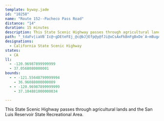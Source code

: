 ```yaml
---
template: byway.jade
id: "10258"
name: "Route 152--Pacheco Pass Road"
distance: "14"
duration: 15 minutes
description: This State Scenic Highway passes through agricultural lands and the San Luis Reservoir State Recreational Area.
path: "_tdaFv|iaVB`Ic@~gDEteFEj_@c@bJ}Efp@y@fJi@xCsAxFkBnFgBxDe`A~mBugA~{Bs@|Bc@dC}Cx^wN~z@mAvD{OfZcAdByBrCya@bWgLxDyP~EiBfAaCxBkAnBmDvHgHnQi@tCOpB?zCTdDl@|CdBpGfj@foB|@`CnAvB~AfBbj@tc@fBpBpApBlAfCvArDrAzG^fDNdEE|FwBva@?fFl@lHlLnp@PdE]zb@^rEb@xB~@xChBfD~@dArQhQpJzJp@v@p@`Bt@rBr@rDTxHH|SThFl@`Dt@bCfBrDnEfEba@zN`Bz@pCjChBtCbApDZnBtKhu@lBfLlk@n~AfHtPdKvRrAxCt@rC^~B|AdOb@vB`AlDbAdCxBfD`JfLxBtB|AdAnPnKbBpB~AzDb@~BH~@FtAAdCIxAiCfSUzDJ`DxAlLDrAExCOxAyE|Rm@xDoApRs@bMHjFXfDd@pCt@zCv@rBhFrJxBfDzCxCnQtKvFzDxArBd@bA~@hCv@dFDlBEdCgAbOE`EHfBfGpk@`AhGxIx_@rBrL`BzMvGtWx@rB`@t@rCjDbMtJxA~@zCrAfE~@vIl@rCd@dDpAbD`Cd[fc@vWn]~@`BnA~Cv@nCh@pCj@hFXdErAbLh@|F~ApLtOn{@n@tBlPje@hCnF|AjC~ArBxAfB|F~FnUdU`B|BbGhKlC~DtChDtSzOxQdMjDrAfDn@rBTlFCvDs@jPaF~M{HxAs@fEw@zBM|CJ~`@tG`Fx@jCt@|BbAhB`B|AvCnAtDpDlMlGvVlAlDhH~OhAvBv@lA|EpGx@tA^rA`@p@\\nAZdBVvC@zDKlC}@zG_@fBiBrF_B~C}A`Cg^xa@mC|DiA`C{I|ViAjEcC|OiE|Qc@rCK~BDzBxBnQNjDIzDUpBu@lD{AlD{AtBmBhB_B`AkGfCoExBgGtFy@h@gCz@aNxC}B~@}D~CsEhE_AjAs@rAqGhOaM|XcAdDUxAIxA?nAJdCp@~CbDrIj@zCLpA@zBOxHLfCTlBfM|[x@nAfE~ErAdCx@nDNrD_@fRcAnNcE~e@oB|Qi@xDq@tD{A`GkNpc@aE`Ok@~AsBxCad@lf@wQ`PqCvDsEjFm]x^yYv\\fBxC|z@lh@vArAt@zA`@~ARvAIzB[xBo@jBgCnF_AxCwCnKsFbUmAlHQdCOtFGlNKz@A|BSfEuAjRg@xIm@`PUvMD|A\\rCn@hC^v@NL|BnM"
designations: 
  - California State Scenic Highway
states: 
  - CA
ll: 
  - -120.96987899999999
  - 37.0568080000001
bounds: 
  - - -121.55648799999994
    - 36.96088000000009
  - - -120.96987899999999
    - 37.104881000000034

---
```


This State Scenic Highway passes through agricultural lands and the San Luis Reservoir State Recreational Area.